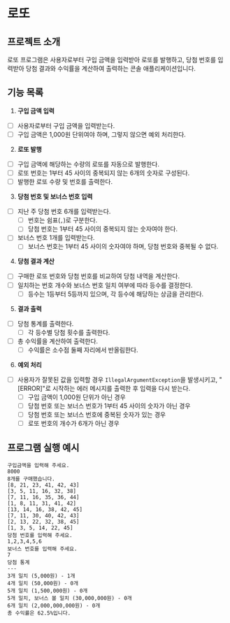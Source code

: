 # 로또

## 프로젝트 소개

로또 프로그램은 사용자로부터 구입 금액을 입력받아 로또를 발행하고, 당첨 번호를 입력받아 당첨 결과와 수익률을 계산하여 출력하는 콘솔 애플리케이션입니다.

## 기능 목록

1. **구입 금액 입력**
  - [ ] 사용자로부터 구입 금액을 입력받는다.
  - [ ] 구입 금액은 1,000원 단위여야 하며, 그렇지 않으면 예외 처리한다.

2. **로또 발행**
  - [ ] 구입 금액에 해당하는 수량의 로또를 자동으로 발행한다.
  - [ ] 로또 번호는 1부터 45 사이의 중복되지 않는 6개의 숫자로 구성된다.
  - [ ] 발행한 로또 수량 및 번호를 출력한다.

3. **당첨 번호 및 보너스 번호 입력**
  - [ ] 지난 주 당첨 번호 6개를 입력받는다.
    - [ ] 번호는 쉼표(`,`)로 구분한다.
    - [ ] 당첨 번호는 1부터 45 사이의 중복되지 않는 숫자여야 한다.
  - [ ] 보너스 번호 1개를 입력받는다.
    - [ ] 보너스 번호는 1부터 45 사이의 숫자여야 하며, 당첨 번호와 중복될 수 없다.

4. **당첨 결과 계산**
  - [ ] 구매한 로또 번호와 당첨 번호를 비교하여 당첨 내역을 계산한다.
  - [ ] 일치하는 번호 개수와 보너스 번호 일치 여부에 따라 등수를 결정한다.
    - [ ] 등수는 1등부터 5등까지 있으며, 각 등수에 해당하는 상금을 관리한다.

5. **결과 출력**
  - [ ] 당첨 통계를 출력한다.
    - [ ] 각 등수별 당첨 횟수를 출력한다.
  - [ ] 총 수익률을 계산하여 출력한다.
    - [ ] 수익률은 소수점 둘째 자리에서 반올림한다.

6. **예외 처리**
  - [ ] 사용자가 잘못된 값을 입력할 경우 `IllegalArgumentException`을 발생시키고, "[ERROR]"로 시작하는 에러 메시지를 출력한 후 입력을 다시 받는다.
    - [ ] 구입 금액이 1,000원 단위가 아닌 경우
    - [ ] 당첨 번호 또는 보너스 번호가 1부터 45 사이의 숫자가 아닌 경우
    - [ ] 당첨 번호 또는 보너스 번호에 중복된 숫자가 있는 경우
    - [ ] 로또 번호의 개수가 6개가 아닌 경우

## 프로그램 실행 예시

```plaintext
구입금액을 입력해 주세요.
8000
8개를 구매했습니다.
[8, 21, 23, 41, 42, 43]
[3, 5, 11, 16, 32, 38]
[7, 11, 16, 35, 36, 44]
[1, 8, 11, 31, 41, 42]
[13, 14, 16, 38, 42, 45]
[7, 11, 30, 40, 42, 43]
[2, 13, 22, 32, 38, 45]
[1, 3, 5, 14, 22, 45]
당첨 번호를 입력해 주세요.
1,2,3,4,5,6
보너스 번호를 입력해 주세요.
7
당첨 통계
---
3개 일치 (5,000원) - 1개
4개 일치 (50,000원) - 0개
5개 일치 (1,500,000원) - 0개
5개 일치, 보너스 볼 일치 (30,000,000원) - 0개
6개 일치 (2,000,000,000원) - 0개
총 수익률은 62.5%입니다.

